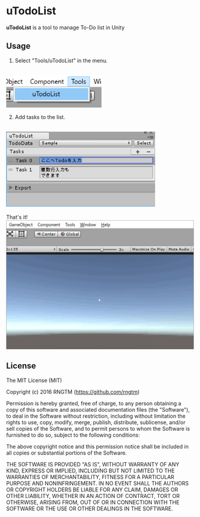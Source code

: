 uTodoList
============
**uTodoList** is a tool to manage To-Do list in Unity

Usage
-------
1) Select "Tools/uTodoList" in the menu.
<br>
<img width = 256 src = "./Demo/usage_1.png">

<br>

2) Add tasks to the list.
<br>
<img width = 400 src = "./Demo/usage_2.png">

<br>
<br>
That's it!
<br>
<img src = "./Demo/demo.gif">

License
-------
The MIT License (MIT)

Copyright (c) 2016 RNGTM (https://github.com/rngtm)

Permission is hereby granted, free of charge, to any person obtaining a copy of
this software and associated documentation files (the "Software"), to deal in
the Software without restriction, including without limitation the rights to
use, copy, modify, merge, publish, distribute, sublicense, and/or sell copies of
the Software, and to permit persons to whom the Software is furnished to do so,
subject to the following conditions:

The above copyright notice and this permission notice shall be included in all
copies or substantial portions of the Software.

THE SOFTWARE IS PROVIDED "AS IS", WITHOUT WARRANTY OF ANY KIND, EXPRESS OR
IMPLIED, INCLUDING BUT NOT LIMITED TO THE WARRANTIES OF MERCHANTABILITY, FITNESS
FOR A PARTICULAR PURPOSE AND NONINFRINGEMENT. IN NO EVENT SHALL THE AUTHORS OR
COPYRIGHT HOLDERS BE LIABLE FOR ANY CLAIM, DAMAGES OR OTHER LIABILITY, WHETHER
IN AN ACTION OF CONTRACT, TORT OR OTHERWISE, ARISING FROM, OUT OF OR IN
CONNECTION WITH THE SOFTWARE OR THE USE OR OTHER DEALINGS IN THE SOFTWARE.
